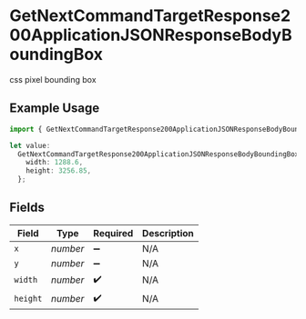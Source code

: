 # GetNextCommandTargetResponse200ApplicationJSONResponseBodyBoundingBox

css pixel bounding box

## Example Usage

```typescript
import { GetNextCommandTargetResponse200ApplicationJSONResponseBodyBoundingBox } from "momentic/models/operations";

let value:
  GetNextCommandTargetResponse200ApplicationJSONResponseBodyBoundingBox = {
    width: 1288.6,
    height: 3256.85,
  };
```

## Fields

| Field              | Type               | Required           | Description        |
| ------------------ | ------------------ | ------------------ | ------------------ |
| `x`                | *number*           | :heavy_minus_sign: | N/A                |
| `y`                | *number*           | :heavy_minus_sign: | N/A                |
| `width`            | *number*           | :heavy_check_mark: | N/A                |
| `height`           | *number*           | :heavy_check_mark: | N/A                |